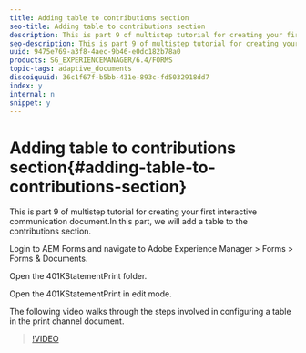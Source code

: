 ```yaml
---
title: Adding table to contributions section
seo-title: Adding table to contributions section
description: This is part 9 of multistep tutorial for creating your first interactive communication document.In this part, we will add a table to the contributions section.
seo-description: This is part 9 of multistep tutorial for creating your first interactive communication document.In this part, we will add a table to the contributions section.
uuid: 9475e769-a3f8-4aec-9b46-e0dc182b78a0
products: SG_EXPERIENCEMANAGER/6.4/FORMS
topic-tags: adaptive_documents
discoiquuid: 36c1f67f-b5bb-431e-893c-fd5032918dd7
index: y
internal: n
snippet: y
---
```


# Adding table to contributions section{#adding-table-to-contributions-section}

This is part 9 of multistep tutorial for creating your first interactive communication document.In this part, we will add a table to the contributions section.

Login to AEM Forms and navigate to Adobe Experience Manager &gt; Forms &gt; Forms & Documents.

Open the 401KStatementPrint folder.

Open the 401KStatementPrint in edit mode.

The following video walks through the steps involved in configuring a table in the print channel document.

>[!VIDEO](https://video.tv.adobe.com/v/22387t1?quality=9)


